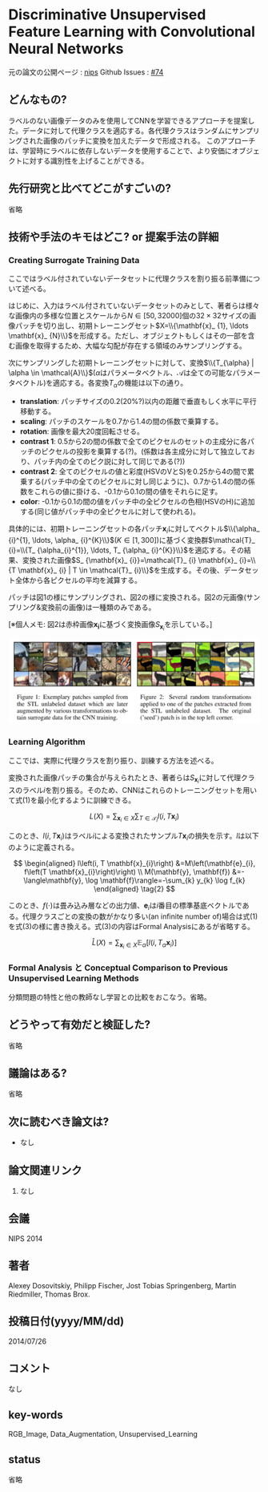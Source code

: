 # Discriminative Unsupervised Feature Learning with Convolutional Neural Networks

元の論文の公開ページ : [nips](https://papers.nips.cc/paper/5548-discriminative-unsupervised-feature-learning-with-convolutional-neural-networks.pdf)
Github Issues : [#74](https://github.com/Obarads/obarads.github.io/issues/74)

## どんなもの?
ラベルのない画像データのみを使用してCNNを学習できるアプローチを提案した。データに対して代理クラスを適応する。各代理クラスはランダムにサンプリングされた画像のパッチに変換を加えたデータで形成される。
このアプローチは、学習時にラベルに依存しないデータを使用することで、より安価にオブジェクトに対する識別性を上げることができる。

## 先行研究と比べてどこがすごいの?
省略

## 技術や手法のキモはどこ? or 提案手法の詳細
### Creating Surrogate Training Data
ここではラベル付されていないデータセットに代理クラスを割り振る前準備について述べる。

はじめに、入力はラベル付されていないデータセットのみとして、著者らは様々な画像内の多様な位置とスケールから$N \in[50,32000]$個の$32\times32$サイズの画像パッチを切り出し、初期トレーニングセット$X=\\{\mathbf{x}_ {1}, \ldots \mathbf{x}_ {N}\\}$を形成する。ただし、オブジェクトもしくはその一部を含む画像を取得するため、大幅な勾配が存在する領域のみサンプリングする。

次にサンプリングした初期トレーニングセットに対して、変換$\\{T_{\alpha} | \alpha \in \mathcal{A}\\}$($\alpha$はパラメータベクトル、$\mathcal{A}$は全ての可能なパラメータベクトル)を適応する。各変換$T_ \alpha$の機能は以下の通り。

- **translation**: パッチサイズの0.2(20%?)以内の距離で垂直もしく水平に平行移動する。
- **scaling**: パッチのスケールを0.7から1.4の間の係数で乗算する。
- **rotation**: 画像を最大20度回転させる。
- **contrast 1**: 0.5から2の間の係数で全てのピクセルのセットの主成分に各パッチのピクセルの投影を乗算する(?)。(係数は各主成分に対して独立しており、パッチ内の全てのピク説に対して同じである(?))
- **contrast 2**: 全てのピクセルの値と彩度(HSVのVとS)を0.25から4の間で累乗する(パッチ中の全てのピクセルに対し同じように)、0.7から1.4の間の係数をこれらの値に掛ける、-0.1から0.1の間の値をそれらに足す。
- **color**: -0.1から0.1の間の値をパッチ中の全ピクセルの色相(HSVのH)に追加する(同じ値がパッチ中の全ピクセルに対して使われる)。

具体的には、初期トレーニングセットの各パッチ$\mathbf{x}_ i$に対してベクトル$\\{\alpha_ {i}^{1}, \ldots, \alpha_ {i}^{K}\\}$($K \in[1,300]$)に基づく変換群$\mathcal{T}_ {i}=\\{T_ {\alpha_{i}^{1}}, \ldots, T_ {\alpha_ {i}^{K}}\\}$を適応する。その結果、変換された画像$S_ {\mathbf{x}_ {i}}=\mathcal{T}_ {i} \mathbf{x}_ {i}=\\{T \mathbf{x}_ {i} | T \in \mathcal{T}_ {i}\\}$を生成する。その後、データセット全体から各ピクセルの平均を減算する。

パッチは図1の様にサンプリングされ、図2の様に変換される。図2の元画像(サンプリング&変換前の画像)は一種類のみである。

[※個人メモ: 図2は赤枠画像$\mathbf{x_ i}$に基づく変換画像$S_ {\mathbf{x}_ i}$を示している。]

![fig1_2](img/DUFLwCNN/fig1_2.png)

### Learning Algorithm
ここでは、実際に代理クラスを割り振り、訓練する方法を述べる。

変換された画像パッチの集合が与えられたとき、著者らは$S_ {\mathbf{x}_ {i}}$に対して代理クラスのラベル$i$を割り振る。そのため、CNNはこれらのトレーニングセットを用いて式(1)を最小化するように訓練できる。

$$
L(X)=\sum_{\mathbf{x}_{i} \in X} \sum_{T \in \mathcal{T}_{i}} l\left(i, T \mathbf{x}_{i}\right) \tag{1}
$$

このとき、$l(i, T \mathbf{x}_ {i})$はラベル$i$による変換されたサンプル$T\mathbf{x}_ i$の損失を示す。$l$は以下のように定義される。

$$
\begin{aligned} l\left(i, T \mathbf{x}_{i}\right) &=M\left(\mathbf{e}_{i}, f\left(T \mathbf{x}_{i}\right)\right) \\ 
M(\mathbf{y}, \mathbf{f}) &=-\langle\mathbf{y}, \log \mathbf{f}\rangle=-\sum_{k} y_{k} \log f_{k} \end{aligned} \tag{2}
$$

このとき、$f(\cdot)$は畳み込み層などの出力値、$\mathbf{e}_ i$は$i$番目の標準基底ベクトルである。代理クラスごとの変換の数がかなり多い(an infinite number of)場合は式(1)を式(3)の様に書き換える。式(3)の内容はFormal Analysisにあるが省略する。

$$
\widehat{L}(X)=\sum_{\mathbf{x}_{i} \in X} \mathbb{E}_{\alpha}\left[l\left(i, T_{\alpha} \mathbf{x}_{i}\right)\right] \tag{3}
$$

### Formal Analysis と Conceptual Comparison to Previous Unsupervised Learning Methods
分類問題の特性と他の教師なし学習との比較をおこなう。省略。

## どうやって有効だと検証した?
省略

## 議論はある?
省略

## 次に読むべき論文は?
- なし

## 論文関連リンク
1. なし

## 会議
NIPS 2014

## 著者
Alexey Dosovitskiy, Philipp Fischer, Jost Tobias Springenberg, Martin Riedmiller, Thomas Brox.

## 投稿日付(yyyy/MM/dd)
2014/07/26

## コメント
なし

## key-words
RGB_Image, Data_Augmentation, Unsupervised_Learning

## status
省略